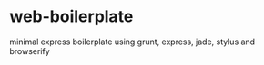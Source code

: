 web-boilerplate
===============

minimal express boilerplate using grunt, express, jade, stylus and browserify
